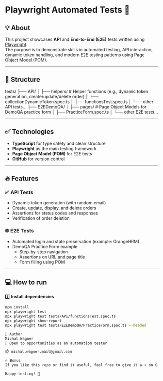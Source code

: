 # Playwright Automated Tests 🚀

## 💡 About

This project showcases **API** and **End-to-End (E2E)** tests written using [Playwright](https://playwright.dev/).  
The purpose is to demonstrate skills in automated testing, API interaction, dynamic token handling, and modern E2E testing patterns using Page Object Model (POM).

---

## 📄 Structure
tests/
├── API/
│ ├── helpers/ # Helper functions (e.g., dynamic token generation, create/update/delete order)
│ ├── collectionDynamicToken.spec.ts
│ ├── functionsTest.spec.ts
│ └── other API tests...
├── E2EDemoQA/
│ ├── pages/ # Page Object Models for DemoQA practice form
│ ├── PracticeForm.spec.ts
│ └── other E2E tests...


---

## ✅ Technologies

- **TypeScript** for type safety and clean structure
- **Playwright** as the main testing framework
- **Page Object Model (POM)** for E2E tests
- **GitHub** for version control

---

## 🔥 Features

### ✅ API Tests

- Dynamic token generation (with random email)
- Create, update, display, and delete orders
- Assertions for status codes and responses
- Verification of order deletion

### 🌐 E2E Tests

- Automated login and state preservation (example: OrangeHRM)
- DemoQA Practice Form example:
  - Step-by-step navigation
  - Assertions on URL and page title
  - Form filling using POM

---

## 💻 How to run

1️⃣ **Install dependencies**

```bash
npm install
npx playwright test
npx playwright test tests/API/functionsTest.spec.ts
npx playwright show-report
npx playwright test tests/E2EDemoQA/PracticeForm.spec.ts --headed

💬 Author
Michal Wagner
💼 Open to opportunities as an automation tester

📫 michal.wagner.mail@gmail.com

⭐️ Bonus
If you like this repo or find it useful, feel free to give it a ⭐️ on GitHub!

Happy testing! 🚀


